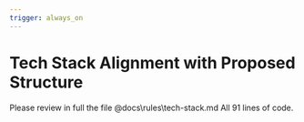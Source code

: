 ```yaml
---
trigger: always_on
---
```


# Tech Stack Alignment with Proposed Structure
Please review in full the file @docs\rules\tech-stack.md
All 91 lines of code.